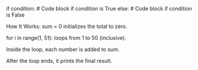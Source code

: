 if condition:
    # Code block if condition is True
else:
    # Code block if condition is False

 How It Works:
sum = 0 initializes the total to zero.

for i in range(1, 51): loops from 1 to 50 (inclusive).

Inside the loop, each number is added to sum.

After the loop ends, it prints the final result.
